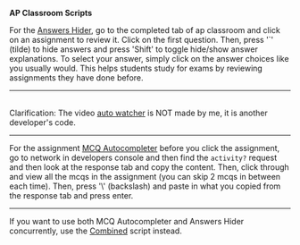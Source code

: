 **AP Classroom Scripts**

For the [Answers Hider](https://github.com/patrickzhou1234/AP-Classroom-Scripts/blob/main/Answers-Hider.js), go to the completed tab of ap classroom and click on an assignment to review it. Click on the first question. Then, press '`' (tilde) to hide answers and press 'Shift' to toggle hide/show answer explanations. To select your answer, simply click on the answer choices like you usually would. This helps students study for exams by reviewing assignments they have done before. 
***
<br>Clarification: The video [auto watcher](https://github.com/patrickzhou1234/APClassroomPlus/blob/main/AP20auto-watch.js) is NOT made by me, it is another developer's code. 
***
For the assignment [MCQ Autocompleter](https://github.com/patrickzhou1234/APClassroomPlus/blob/main/Autocompleter.js) before you click the assignment, go to network in developers console and then find the <code>activity?</code> request and then look at the response tab and copy the content. Then, click through and view all the mcqs in the assignment (you can skip 2 mcqs in between each time). Then, press '\\' (backslash) and paste in what you copied from the response tab and press enter.
***
If you want to use both MCQ Autocompleter and Answers Hider concurrently, use the [Combined](https://github.com/patrickzhou1234/APClassroomPlus/blob/main/Combined.js) script instead.
